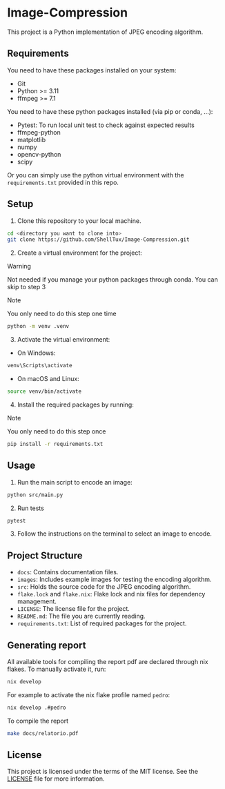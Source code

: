 # Image-Compression

This project is a Python implementation of JPEG encoding algorithm.

## Requirements

You need to have these packages installed on your system:
- Git
- Python >= 3.11
- ffmpeg >= 7.1

You need to have these python packages installed (via pip or conda, ...):
- Pytest: To run local unit test to check against expected results
- ffmpeg-python
- matplotlib
- numpy
- opencv-python
- scipy

Or you can simply use the python virtual environment with the `requirements.txt` provided in this repo.

## Setup

1. Clone this repository to your local machine.

```sh
cd <directory you want to clone into>
git clone https://github.com/ShellTux/Image-Compression.git
```

2. Create a virtual environment for the project:

> [!WARNING]
> Not needed if you manage your python packages through conda.
> You can skip to step 3

> [!NOTE]
> You only need to do this step one time

```sh
python -m venv .venv
```

3. Activate the virtual environment:

- On Windows:

```sh
venv\Scripts\activate
```

- On macOS and Linux:

```sh
source venv/bin/activate
```

4. Install the required packages by running:

> [!NOTE]
> You only need to do this step once

```sh
pip install -r requirements.txt
```

## Usage


1. Run the main script to encode an image:

```sh
python src/main.py
```

2. Run tests

```sh
pytest
```

3. Follow the instructions on the terminal to select an image to encode.

## Project Structure

- `docs`: Contains documentation files.
- `images`: Includes example images for testing the encoding algorithm.
- `src`: Holds the source code for the JPEG encoding algorithm.
- `flake.lock` and `flake.nix`: Flake lock and nix files for dependency management.
- `LICENSE`: The license file for the project.
- `README.md`: The file you are currently reading.
- `requirements.txt`: List of required packages for the project.

## Generating report

All available tools for compiling the report pdf are declared through nix
flakes. To manually activate it, run:

```sh
nix develop
```

For example to activate the nix flake profile named `pedro`:

```sh
nix develop .#pedro
```

To compile the report

```sh
make docs/relatorio.pdf
```

## License

This project is licensed under the terms of the MIT license. See the [LICENSE](LICENSE) file for more information.
